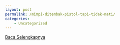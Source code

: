 ```yaml
---
layout: post
permalink: /mimpi-ditembak-pistol-tapi-tidak-mati/
categories:
    - Uncategorized
---
```


[Baca Selengkapnya](/10)